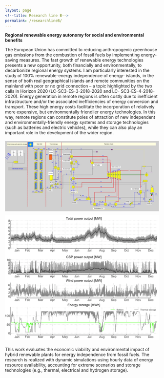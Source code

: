```yaml
---
layout: page
<!--title: Research line B-->
permalink: /researchlineB/ 
---
```


**Regional renewable energy autonomy for social and environmental benefits**

The European Union has committed to reducing anthropogenic greenhouse gas emissions from the combustion of fossil fuels by implementing energy-saving measures. The fast growth of renewable energy technologies presents a new opportunity, both financially and environmentally, to decarbonize regional energy systems. I am particularly interested in the study of 100% renewable-energy independence of energy- islands, in the sense of both real geographical islands and remote communities on the mainland with poor or no grid connection – a topic highlighted by the two calls in Horizon 2020 (LC-SC3-ES-3-2018-2020 and LC- SC3-ES-4-2018-2020). Energy generation in remote regions is often costly due to inefficient infrastructure and/or the associated inefficiencies of energy conversion and transport. These high energy costs facilitate the incorporation of relatively more expensive, but environmentally friendlier energy technologies. In this way, remote regions can constitute poles of attraction of new independent and environmentally-friendly energy systems and storage technologies (such as batteries and electric vehicles), while they can also play an important role in the development of the wider region.

<img src="/files/figs/RLBb.png" alt="RLBb" width="1100px" style="float: center;margin-right: 10px;margin-top: 5px;margin-bottom: 5px">
<img src="/files/figs/RLBa.png" alt="RLBa" width="700px" style="float: center;margin-right: 10px;margin-top: 5px;margin-bottom: 5px">

This work evaluates the economic viability and environmental impact of hybrid renewable plants for energy independence from fossil fuels. The research is realized with dynamic simulations using hourly data of energy resource availability, accounting for extreme scenarios and storage technologies (e.g., thermal, electrical and hydrogen storage). 
